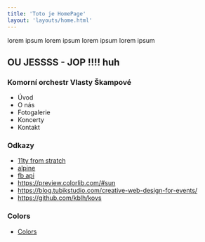 ```yaml
---
title: 'Toto je HomePage'
layout: 'layouts/home.html'
---
```


lorem ipsum lorem ipsum lorem ipsum lorem ipsum

## OU JESSSS - JOP !!!! huh

### Komorní orchestr Vlasty Škampové

- Úvod
- O nás
- Fotogalerie
- Koncerty
- Kontakt

### Odkazy

- [11ty from stratch](https://learneleventyfromscratch.com/lesson/5.html#our-current-state)
- [alpine](https://css-tricks.com/eleventy-starter-with-tailwind-css-alpine-js/)
- [fb api](https://developers.facebook.com/docs/graph-api/reference/event/)
- https://preview.colorlib.com/#sun
- https://blog.tubikstudio.com/creative-web-design-for-events/
- https://github.com/kblh/kovs

### Colors
- [Colors](https://coolors.co/2b2b2b-f25b5b-367ba6-ffc103-fdfdfd)

